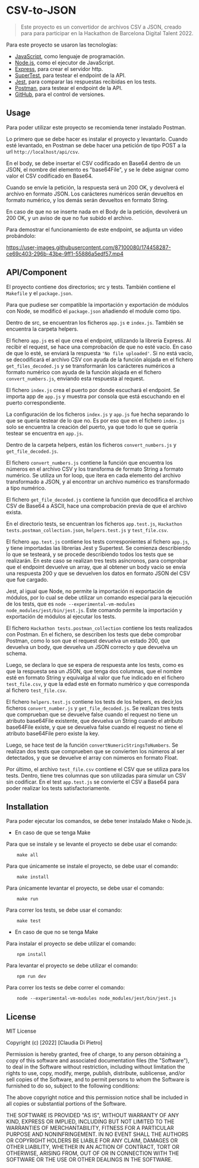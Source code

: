 # CSV-to-JSON

> Este proyecto es un convertidor de archivos CSV a JSON, creado para para participar en la Hackathon de Barcelona Digital Talent 2022.

Para este proyecto se usaron las tecnologías:

* [JavaScript](https://developer.mozilla.org/es/docs/Web/JavaScript), como lenguaje de programación.
* [Node.js](https://nodejs.org/en/), como el ejecutor de JavaScript.
* [Express](https://www.npmjs.com/package/express), para crear el servidor http.
* [SuperTest](https://www.npmjs.com/package/supertest), para testear el endpoint de la API.
* [Jest](https://www.npmjs.com/package/jest), para comparar las respuestas recibidas en los tests.
* [Postman](https://www.postman.com/), para testear el endpoint de la API.
* [GitHub](https://github.com/), para el control de versiones.

## Usage

Para poder utilizar este proyecto se recomienda tener instalado Postman. 

Lo primero que se debe hacer es instalar el proyecto y levantarlo. Cuando esté levantado, en Postman se debe hacer una petición de tipo POST a la url `http://localhost/api/csv`.

En el body, se debe insertar el CSV codificado en Base64 dentro de un JSON, el nombre del elemento es "base64File", y se le debe asignar como valor el CSV codificado en Base64.

Cuando se envíe la petición, la respuesta será un 200 OK, y devolverá el archivo en formato JSON. Los carácteres numéricos serán devueltos en formato numérico, y los demás serán devueltos en formato String.

En caso de que no se inserte nada en el Body de la petición, devolverá un 200 OK, y un aviso de que no fue subido el archivo.

Para demostrar el funcionamiento de este endpoint, se adjunta un video probándolo:

https://user-images.githubusercontent.com/87100080/174458287-ce69c403-296b-43be-9ff1-55886a5edf57.mp4


## API/Component

El proyecto contiene dos directorios; src y tests. También contiene el `Makefile` y el `package.json`.

Para que pudiese ser compatible la importación y exportación de módulos con Node, se modificó el `package.json` añadiendo el module como tipo.

Dentro de src, se encuentran los ficheros `app.js` e `index.js`. También se encuentra la carpeta helpers.

El fichero `app.js` es el que crea el endpoint, utilizando la librería Express. Al recibir el request, se hace una comprobación de que no esté vacío. En caso de que lo esté, se enviará la respuesta `'No file uploaded'`. Si no está vacío, se decodificará el archivo CSV con ayuda de la función alojada en el fichero `get_files_decoded.js` y se transformarán los carácteres numéricos a formato numérico con ayuda de la función alojada en el fichero `convert_numbers.js`, enviando esta respuesta al request. 

El fichero `index.js` crea el puerto por donde escuchará el endpoint. Se importa app de `app.js` y muestra por consola que está escuchando en el puerto correspondiente.

La configuración de los ficheros `index.js` y `app.js` fue hecha separando lo que se quería testear de lo que no. Es por eso que en el fichero `index.js` solo se encuentra la creación del puerto, ya que todo lo que se quería testear se encuentra en `app.js`.

Dentro de la carpeta helpers, están los ficheros `convert_numbers.js` y `get_file_decoded.js`.

El fichero `convert_numbers.js` contiene la función que encuentra los números en el archivo CSV y los transforma de formato String a formato numérico. Se utiliza un for loop, que itera en cada elemento del archivo transformado a JSON, y al encontrar un archivo numérico es transformado a tipo numérico.

El fichero `get_file_decoded.js` contiene la función que decodifica el archivo CSV de Base64 a ASCII, hace una comprobación previa de que el archivo exista.

En el directorio tests, se encuentran los ficheros `app.test.js`, `Hackathon tests.postman_collection.json`, `helpers.test.js` y `test_file.csv`.

El fichero `app.test.js` contiene los tests corresponientes al fichero `app.js`, y tiene importadas las librerías Jest y Supertest. Se comienza describiendo lo que se testeará, y se procede describiendo todos los tests que se realizarán. En este caso se realizan tres tests asíncronos, para comprobar que el endpoint devuelve un array, que al obtener un body vacío se envía una respuesta 200 y que se devuelven los datos en formato JSON del CSV que fue cargado.

Jest, al igual que Node, no permite la importación ni exportación de módulos, por lo cual se debe utilizar un comando especial para la ejecución de los tests, que es `node --experimental-vm-modules node_modules/jest/bin/jest.js`. Este comando permite la importación y exportación de módulos al ejecutar los tests.

El fichero `Hackathon tests.postman_collection` contiene los tests realizados con Postman. En el fichero, se describen los tests que debe comprobar Postman, como lo son que el request devuelva un estado 200, que devuelva un body, que devuelva un JSON correcto y que devuelva un schema.

Luego, se declara lo que se espera de respuesta ante los tests, como es que la respuesta sea un JSON, que tenga dos columnas, que el nombre esté en formato String y equivalga al valor que fue indicado en el fichero `test_file.csv`, y que la edad esté en formato numérico y que corresponda al fichero `test_file.csv`.

El fichero `helpers.test.js` contiene los tests de los helpers, es decir,los ficheros `convert_number.js` y `get_file_decoded.js`. Se realizan tres tests que comprueban que se devuelve false cuando el request no tiene un atributo base64File existente, que devuelva un String cuando el atributo base64File existe, y que se devuelva false cuando el request no tiene el atributo base64File pero existe la key.

Luego, se hace test de la función `convertNumericStringsToNumbers`. Se realizan dos tests que comprueben que se convierten los números al ser detectados, y que se devuelve el array con números en formato Float.

Por último, el archivo `test_file.csv` contiene el CSV que se utiliza para los tests. Dentro, tiene tres columnas que son utilizadas para simular un CSV sin codificar. En el test `app.test.js` se convierte el CSV a Base64 para poder realizar los tests satisfactoriamente.  

## Installation

Para poder ejecutar los comandos, se debe tener instalado Make o Node.js.

- En caso de que se tenga Make

Para que se instale y se levante el proyecto se debe usar el comando:

```shell
    make all
```
Para que únicamente se instale el proyecto, se debe usar el comando:

```shell
    make install
```

Para únicamente levantar el proyecto, se debe usar el comando: 

```shell
    make run
```

Para correr los tests, se debe usar el comando:

```shell
    make test
```

- En caso de que no se tenga Make

Para instalar el proyecto se debe utilizar el comando:

```shell
    npm install 
```

Para levantar el proyecto se debe utilizar el comando:

```shell
    npm run dev
```

Para correr los tests se debe correr el comando:

```shell
    node --experimental-vm-modules node_modules/jest/bin/jest.js
```

## License 

MIT License

Copyright (c) [2022] [Claudia Di Pietro]

Permission is hereby granted, free of charge, to any person obtaining a copy
of this software and associated documentation files (the "Software"), to deal
in the Software without restriction, including without limitation the rights
to use, copy, modify, merge, publish, distribute, sublicense, and/or sell
copies of the Software, and to permit persons to whom the Software is
furnished to do so, subject to the following conditions:

The above copyright notice and this permission notice shall be included in all
copies or substantial portions of the Software.

THE SOFTWARE IS PROVIDED "AS IS", WITHOUT WARRANTY OF ANY KIND, EXPRESS OR
IMPLIED, INCLUDING BUT NOT LIMITED TO THE WARRANTIES OF MERCHANTABILITY,
FITNESS FOR A PARTICULAR PURPOSE AND NONINFRINGEMENT. IN NO EVENT SHALL THE
AUTHORS OR COPYRIGHT HOLDERS BE LIABLE FOR ANY CLAIM, DAMAGES OR OTHER
LIABILITY, WHETHER IN AN ACTION OF CONTRACT, TORT OR OTHERWISE, ARISING FROM,
OUT OF OR IN CONNECTION WITH THE SOFTWARE OR THE USE OR OTHER DEALINGS IN THE
SOFTWARE.



